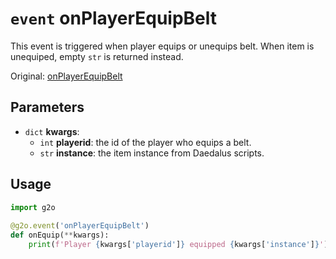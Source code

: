 # `event` onPlayerEquipBelt
This event is triggered when player equips or unequips belt. When item is unequiped, empty `str` is returned instead.

Original: [onPlayerEquipBelt](https://gothicmultiplayerteam.gitlab.io/docs/0.3.0/script-reference/server-events/player/onPlayerEquipBelt/)

## Parameters
* `dict` **kwargs**:
    * `int` **playerid**: the id of the player who equips a belt.
    * `str` **instance**: the item instance from Daedalus scripts.
    
## Usage
```python
import g2o
        
@g2o.event('onPlayerEquipBelt')
def onEquip(**kwargs):
    print(f'Player {kwargs['playerid']} equipped {kwargs['instance']}')
```